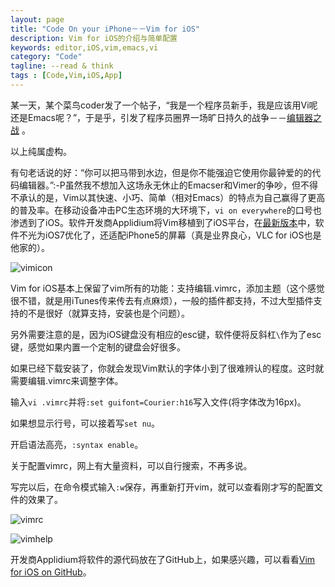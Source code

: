 ```yaml
---
layout: page
title: "Code On your iPhone－－Vim for iOS"
description: Vim for iOS的介绍与简单配置
keywords: editor,iOS,vim,emacs,vi
category: "Code"
tagline: --read & think
tags : [Code,Vim,iOS,App]
---
```


某一天，某个菜鸟coder发了一个帖子，“我是一个程序员新手，我是应该用Vi呢还是Emacs呢？”，于是乎，引发了程序员圈界一场旷日持久的战争－－[编辑器之战](http://zh.wikipedia.org/zh-cn/%E7%BC%96%E8%BE%91%E5%99%A8%E4%B9%8B%E6%88%98)
。

以上纯属虚构。

有句老话说的好：“你可以把马带到水边，但是你不能强迫它使用你最钟爱的的代码编辑器。”:-P虽然我不想加入这场永无休止的Emacser和Vimer的争吵，但不得不承认的是，Vim以其快速、小巧、简单（相对Emacs）的特点为自己赢得了更高的普及率。在移动设备冲击PC生态环境的大环境下，`vi on everywhere`的口号也渗透到了iOS。软件开发商Applidium将Vim移植到了iOS平台，在[最新版本](https://itunes.apple.com/cn/app/vim/id492668168?l=en&mt=8)中，软件不光为iOS7优化了，还适配iPhone5的屏幕（真是业界良心，VLC for iOS也是他家的）。

![vimicon](http://pic.yupoo.com/jok3r/DCbN4kZg/small.jpg)

Vim for iOS基本上保留了vim所有的功能：支持编辑.vimrc，添加主题（这个感觉很不错，就是用iTunes传来传去有点麻烦），一般的插件都支持，不过大型插件支持的不是很好（就算支持，安装也是个问题）。

另外需要注意的是，因为iOS键盘没有相应的esc键，软件便将反斜杠`\`作为了esc键，感觉如果内置一个定制的键盘会好很多。

如果已经下载安装了，你就会发现Vim默认的字体小到了很难辨认的程度。这时就需要编辑.vimrc来调整字体。

输入`vi .vimrc`并将`:set guifont=Courier:h16`写入文件(将字体改为16px)。

如果想显示行号，可以接着写`set nu`。

开启语法高亮，`:syntax enable`。

关于配置vimrc，网上有大量资料，可以自行搜索，不再多说。

写完以后，在命令模式输入`:w`保存，再重新打开vim，就可以查看刚才写的配置文件的效果了。

![vimrc](http://pic.yupoo.com/jok3r/DCGpvE49/medium.jpg)

![vimhelp](http://pic.yupoo.com/jok3r/DCbNl5u0/medium.jpg)

开发商Applidium将软件的源代码放在了GitHub上，如果感兴趣，可以看看[Vim for iOS on GitHub](https://github.com/applidium/Vim)。